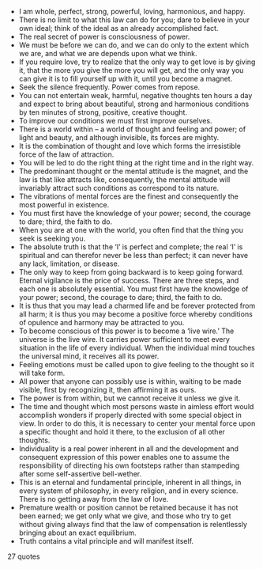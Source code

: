  - I am whole, perfect, strong, powerful, loving, harmonious, and happy.
 - There is no limit to what this law can do for you; dare to believe in your own ideal; think of the ideal as an already accomplished fact.
 - The real secret of power is consciousness of power.
 - We must be before we can do, and we can do only to the extent which we are, and what we are depends upon what we think.
 - If you require love, try to realize that the only way to get love is by giving it, that the more you give the more you will get, and the only way you can give it is to fill yourself up with it, until you become a magnet.
 - Seek the silence frequently. Power comes from repose.
 - You can not entertain weak, harmful, negative thoughts ten hours a day and expect to bring about beautiful, strong and harmonious conditions by ten minutes of strong, positive, creative thought.
 - To improve our conditions we must first improve ourselves.
 - There is a world within – a world of thought and feeling and power; of light and beauty, and although invisible, its forces are mighty.
 - It is the combination of thought and love which forms the irresistible force of the law of attraction.
 - You will be led to do the right thing at the right time and in the right way.
 - The predominant thought or the mental attitude is the magnet, and the law is that like attracts like, consequently, the mental attitude will invariably attract such conditions as correspond to its nature.
 - The vibrations of mental forces are the finest and consequently the most powerful in existence.
 - You must first have the knowledge of your power; second, the courage to dare; third, the faith to do.
 - When you are at one with the world, you often find that the thing you seek is seeking you.
 - The absolute truth is that the ‘I’ is perfect and complete; the real ‘I’ is spiritual and can therefor never be less than perfect; it can never have any lack, limitation, or disease.
 - The only way to keep from going backward is to keep going forward. Eternal vigilance is the price of success. There are three steps, and each one is absolutely essential. You must first have the knowledge of your power; second, the courage to dare; third, the faith to do.
 - It is thus that you may lead a charmed life and be forever protected from all harm; it is thus you may become a positive force whereby conditions of opulence and harmony may be attracted to you.
 - To become conscious of this power is to become a ‘live wire.’ The universe is the live wire. It carries power sufficient to meet every situation in the life of every individual. When the individual mind touches the universal mind, it receives all its power.
 - Feeling emotions must be called upon to give feeling to the thought so it will take form.
 - All power that anyone can possibly use is within, waiting to be made visible, first by recognizing it, then affirming it as ours.
 - The power is from within, but we cannot receive it unless we give it.
 - The time and thought which most persons waste in aimless effort would accomplish wonders if properly directed with some special object in view. In order to do this, it is necessary to center your mental force upon a specific thought and hold it there, to the exclusion of all other thoughts.
 - Individuality is a real power inherent in all and the development and consequent expression of this power enables one to assume the responsibility of directing his own footsteps rather than stampeding after some self-assertive bell-wether.
 - This is an eternal and fundamental principle, inherent in all things, in every system of philosophy, in every religion, and in every science. There is no getting away from the law of love.
 - Premature wealth or position cannot be retained because it has not been earned; we get only what we give, and those who try to get without giving always find that the law of compensation is relentlessly bringing about an exact equilibrium.
 - Truth contains a vital principle and will manifest itself.

27 quotes